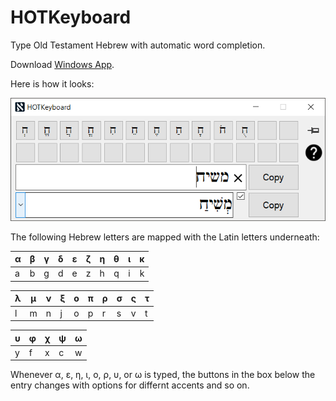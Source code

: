 # HOTKeyboard
Type Old Testament Hebrew with automatic word completion.

Download [Windows App](https://rink.hockeyapp.net/apps/6e6ef54d44484b5fbcb10a36e8154271).

Here is how it looks:

![alt tag](https://github.com/dagleich/HOTKeyboard/blob/master/HOTKeyboard.png)

The following Hebrew letters are mapped with the Latin letters underneath:

| α | β | γ | δ | ε | ζ | η | θ | ι | κ |
| --- |:---:|:---:|:---:|:---:|:---:|:---:|:---:|:---:| ---:|
| a | b | g | d | e | z | h | q | i | k |

λ |	μ |	ν	| ξ |	ο	| π	| ρ	| σ	| ς	| τ
--- | --- | --- | --- | --- | ---| --- | --- | --- | --- 
l |	m | n |	j |	o |	p |	r | s | v |	t

υ |	φ	| χ |	ψ |	ω
--- | --- | --- | --- | ---
y |	f |	x |	c |	w	

Whenever α, ε, η, ι, ο, ρ, υ, or ω is typed, the buttons in the box below the entry changes with options for differnt accents and so on.
